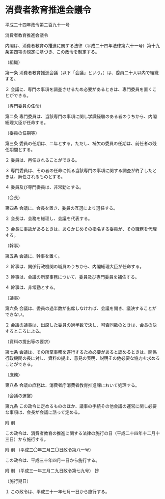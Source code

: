 # 消費者教育推進会議令

平成二十四年政令第二百九十一号

消費者教育推進会議令

内閣は、消費者教育の推進に関する法律（平成二十四年法律第六十一号）第十九条第四項の規定に基づき、この政令を制定する。

（組織）

第一条 消費者教育推進会議（以下「会議」という。）は、委員二十人以内で組織する。

２ 会議に、専門の事項を調査させるため必要があるときは、専門委員を置くことができる。

（専門委員の任命）

第二条 専門委員は、当該専門の事項に関し学識経験のある者のうちから、内閣総理大臣が任命する。

（委員の任期等）

第三条 委員の任期は、二年とする。ただし、補欠の委員の任期は、前任者の残任期間とする。

２ 委員は、再任されることができる。

３ 専門委員は、その者の任命に係る当該専門の事項に関する調査が終了したときは、解任されるものとする。

４ 委員及び専門委員は、非常勤とする。

（会長）

第四条 会議に、会長を置き、委員の互選により選任する。

２ 会長は、会務を総理し、会議を代表する。

３ 会長に事故があるときは、あらかじめその指名する委員が、その職務を代理する。

（幹事）

第五条 会議に、幹事を置く。

２ 幹事は、関係行政機関の職員のうちから、内閣総理大臣が任命する。

３ 幹事は、会議の所掌事務について、委員及び専門委員を補佐する。

４ 幹事は、非常勤とする。

（議事）

第六条 会議は、委員の過半数が出席しなければ、会議を開き、議決することができない。

２ 会議の議事は、出席した委員の過半数で決し、可否同数のときは、会長の決するところによる。

（資料の提出等の要求）

第七条 会議は、その所掌事務を遂行するため必要があると認めるときは、関係行政機関の長に対し、資料の提出、意見の表明、説明その他必要な協力を求めることができる。

（庶務）

第八条 会議の庶務は、消費者庁消費者教育推進課において処理する。

（会議の運営）

第九条 この政令に定めるもののほか、議事の手続その他会議の運営に関し必要な事項は、会長が会議に諮って定める。

附 則

この政令は、消費者教育の推進に関する法律の施行の日（平成二十四年十二月十三日）から施行する。

附 則 （平成三〇年三月三〇日政令第八一号）

この政令は、平成三十年四月一日から施行する。

附 則 （平成三一年三月二九日政令第七九号） 抄

（施行期日）

１ この政令は、平成三十一年七月一日から施行する。
